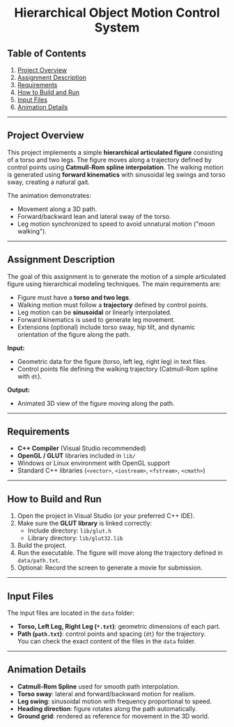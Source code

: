 <h1 align = center> Hierarchical Object Motion Control System </h1>

## Table of Contents
1. [Project Overview](#project-overview)
2. [Assignment Description](#assignment-description)
3. [Requirements](#requirements)
4. [How to Build and Run](#how-to-build-and-run)
5. [Input Files](#input-files)
6. [Animation Details](#animation-details)

---

## Project Overview
This project implements a simple **hierarchical articulated figure** consisting of a torso and two legs. The figure moves along a trajectory defined by control points using **Catmull-Rom spline interpolation**. The walking motion is generated using **forward kinematics** with sinusoidal leg swings and torso sway, creating a natural gait.

The animation demonstrates:
- Movement along a 3D path.
- Forward/backward lean and lateral sway of the torso.
- Leg motion synchronized to speed to avoid unnatural motion ("moon walking").

---

## Assignment Description
The goal of this assignment is to generate the motion of a simple articulated figure using hierarchical modeling techniques. The main requirements are:
- Figure must have a **torso and two legs**.
- Walking motion must follow a **trajectory** defined by control points.
- Leg motion can be **sinusoidal** or linearly interpolated.
- Forward kinematics is used to generate leg movement.
- Extensions (optional) include torso sway, hip tilt, and dynamic orientation of the figure along the path.

**Input:**
- Geometric data for the figure (torso, left leg, right leg) in text files.
- Control points file defining the walking trajectory (Catmull-Rom spline with `dt`).

**Output:**
- Animated 3D view of the figure moving along the path.

---

## Requirements
- **C++ Compiler** (Visual Studio recommended)
- **OpenGL / GLUT** libraries included in `lib/`
- Windows or Linux environment with OpenGL support
- Standard C++ libraries (`<vector>`, `<iostream>`, `<fstream>`, `<cmath>`)

---

## How to Build and Run
1. Open the project in Visual Studio (or your preferred C++ IDE).
2. Make sure the **GLUT library** is linked correctly:
   - Include directory: `lib/glut.h`
   - Library directory: `lib/glut32.lib`
3. Build the project.
4. Run the executable. The figure will move along the trajectory defined in `data/path.txt`.
5. Optional: Record the screen to generate a movie for submission.

---

## Input Files
The input files are located in the `data` folder:
- **Torso, Left Leg, Right Leg (`*.txt`)**: geometric dimensions of each part.
- **Path (`path.txt`)**: control points and spacing (`dt`) for the trajectory.  
You can check the exact content of the files in the `data` folder.

---

## Animation Details
- **Catmull-Rom Spline** used for smooth path interpolation.
- **Torso sway**: lateral and forward/backward motion for realism.
- **Leg swing**: sinusoidal motion with frequency proportional to speed.
- **Heading direction**: figure rotates along the path automatically.
- **Ground grid**: rendered as reference for movement in the 3D world.


